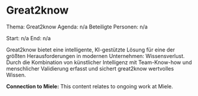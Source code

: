 # Great2know
Thema: Great2know
Agenda: n/a
Beteiligte Personen: n/a

Start: n/a
End: n/a

Great2know bietet eine intelligente, KI-gestützte Lösung für eine der größten Herausforderungen in modernen Unternehmen: Wissensverlust. Durch die Kombination von künstlicher Intelligenz mit Team-Know-how und menschlicher Validierung erfasst und sichert great2know wertvolles Wissen.

**Connection to Miele:** This content relates to ongoing work at Miele.
